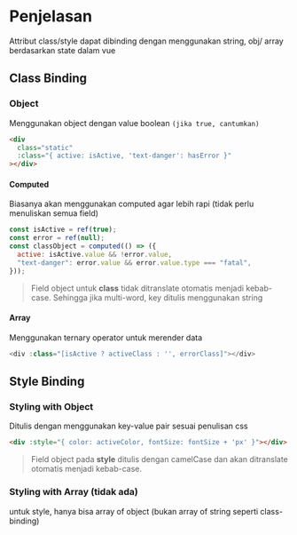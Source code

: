 # Penjelasan

Attribut class/style dapat dibinding dengan menggunakan string, obj/ array berdasarkan state dalam vue

## Class Binding

### Object

Menggunakan object dengan value boolean `(jika true, cantumkan)`

```html
<div
  class="static"
  :class="{ active: isActive, 'text-danger': hasError }"
></div>
```

#### Computed

Biasanya akan menggunakan computed agar lebih rapi (tidak perlu menuliskan semua field)

```javascript
const isActive = ref(true);
const error = ref(null);
const classObject = computed(() => ({
  active: isActive.value && !error.value,
  "text-danger": error.value && error.value.type === "fatal",
}));
```

> Field object untuk **class** tidak ditranslate otomatis menjadi kebab-case. Sehingga jika multi-word, key ditulis menggunakan string

#### Array

Menggunakan ternary operator untuk merender data

```javascript
<div :class="[isActive ? activeClass : '', errorClass]"></div>
```

## Style Binding

### Styling with Object

Ditulis dengan menggunakan key-value pair sesuai penulisan css

```html
<div :style="{ color: activeColor, fontSize: fontSize + 'px' }"></div>
```

> Field object pada **style** ditulis dengan camelCase dan akan ditranslate otomatis menjadi kebab-case.

### Styling with Array (tidak ada)

untuk style, hanya bisa array of object (bukan array of string seperti class-binding)
